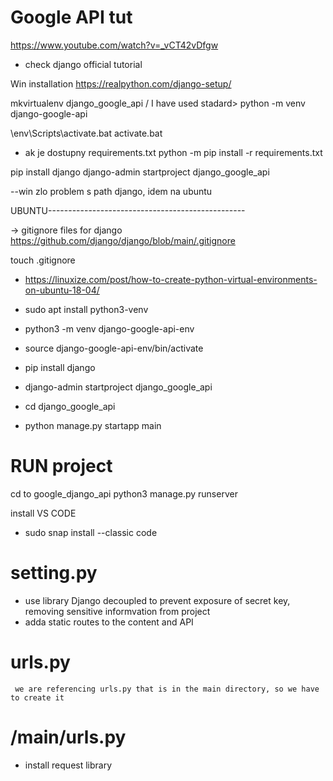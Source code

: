 # Google API tut
https://www.youtube.com/watch?v=_vCT42vDfgw

- check django official tutorial

Win installation
https://realpython.com/django-setup/

mkvirtualenv django_google_api
/ I have used stadard>
python -m venv django-google-api

\env\Scripts\activate.bat
activate.bat
- ak je dostupny requirements.txt
python -m pip install -r requirements.txt

pip install django
django-admin startproject django_google_api

--win zlo problem s path django, idem na ubuntu

UBUNTU-------------------------------------------------

-> gitignore files for django
https://github.com/django/django/blob/main/.gitignore

touch .gitignore

- https://linuxize.com/post/how-to-create-python-virtual-environments-on-ubuntu-18-04/

- sudo apt install python3-venv
- python3 -m venv django-google-api-env
- source django-google-api-env/bin/activate

- pip install django
- django-admin startproject django_google_api
- cd django_google_api

- python manage.py startapp main

# RUN project
cd to google_django_api
python3 manage.py runserver

install VS CODE
- sudo snap install --classic code

# setting.py
- use library Django decoupled to prevent exposure of secret key, removing sensitive informvation from project
- adda static routes to the content and API

# urls.py
     we are referencing urls.py that is in the main directory, so we have to create it
# /main/urls.py

- install request library